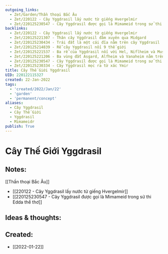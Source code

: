```yaml
---
outgoing_links:
  - Zet/Garden/Thần thoại Bắc Âu
  - Zet/220122 - Cây Yggdrasil lấy nước từ giếng Hvergelmir
  - Zet/220125230547 - Cây Yggdrasil được gọi là Mimameid trong sử thi Edda thể thơ
backlinks:
  - Zet/220122 - Cây Yggdrasil lấy nước từ giếng Hvergelmir
  - Zet/220125221307 - Thân cây Yggdrasil đâm xuyên qua Midgard
  - Zet/220125230434 - Trái đất là một cái đĩa nằm trên cây Yggdrasil
  - Zet/220125214839 - Rễ cây Yggdrasil nối 9 thế giới
  - Zet/220125221537 - Ba rễ của Yggdrasil nối với Hel, Niflheim và Muspelheim
  - Zet/220125221206 - Ba vùng đất Asgard, Alfheim và Vanaheim nằm trên cành cây Yggdrasil
  - Zet/220125230547 - Cây Yggdrasil được gọi là Mimameid trong sử thi Edda thể thơ
  - Zet/220125230334 - Cây Yggdrasil mọc ra từ xác Ymir
title: Cây Thế Giới Yggdrasil
UID: 220122115327
created: 22-Jan-2022
tags:
  - 'created/2022/Jan/22'
  - 'garden'
  - 'permanent/concept'
aliases:
  - Cây Yggdrasil
  - Cây Thế Giới
  - Yggdrasil
  - Mimameidr
publish: True
---
```

# Cây Thế Giới Yggdrasil

## Notes:
[[Thần thoại Bắc Âu]]

- [[220122 - Cây Yggdrasil lấy nước từ giếng Hvergelmir]]
- [[220125230547 - Cây Yggdrasil được gọi là Mimameid trong sử thi Edda thể thơ]]

## Ideas & thoughts:



## Created:
- [[2022-01-22]]

